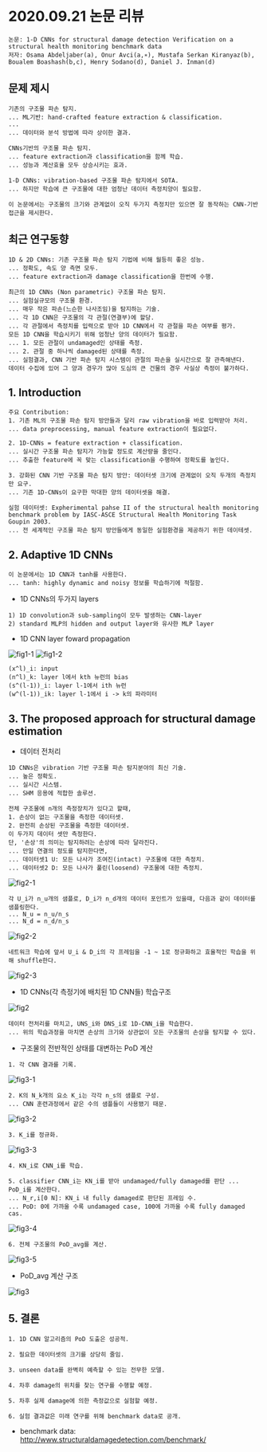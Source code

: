 # 2020.09.21 논문 리뷰

```
논문: 1-D CNNs for structural damage detection Verification on a structural health monitoring benchmark data
저자: Osama Abdeljaber(a), Onur Avci(a,∗), Mustafa Serkan Kiranyaz(b), Boualem Boashash(b,c), Henry Sodano(d), Daniel J. Inman(d)
```

## 문제 제시

```
기존의 구조물 파손 탐지.
... ML기반: hand-crafted feature extraction & classification.
... 
... 데이터와 분석 방법에 따라 상이한 결과.

CNNs기반의 구조물 파손 탐지.
... feature extraction과 classification을 함께 학습.
... 성능과 계산효율 모두 상승시키는 효과.

1-D CNNs: vibration-based 구조물 파손 탐지에서 SOTA.
... 하지만 학습에 큰 구조물에 대한 엄청난 데이터 측정치양이 필요함.

이 논문에서는 구조물의 크기와 관계없이 오직 두가지 측정치만 있으면 잘 동작하는 CNN-기반 접근을 제시한다.
```

## 최근 연구동향

```
1D & 2D CNNs: 기존 구조물 파손 탐지 기법에 비해 월등히 좋은 성능.
... 정확도, 속도 양 측면 모두.
... feature extraction과 damage classification을 한번에 수행.

최근의 1D CNNs (Non parametric) 구조물 파손 탐지.
... 실험실규모의 구조물 환경.
... 매우 작은 파손(느슨한 나사조임)을 탐지하는 기술.
... 각 1D CNN은 구조물의 각 관절(연결부)에 할당.
... 각 관절에서 측정치를 입력으로 받아 1D CNN에서 각 관절을 파손 여부를 평가.
모든 1D CNN을 학습시키기 위해 엄청난 양의 데이터가 필요함.
... 1. 모든 관절이 undamaged인 상태를 측정.
... 2. 관절 중 하나씩 damaged된 상태를 측정. 
... 실험결과, CNN 기반 파손 탐지 시스템이 관절의 파손을 실시간으로 잘 관측해낸다.
데이터 수집에 있어 그 양과 경우가 많아 도심의 큰 건물의 경우 사실상 측정이 불가하다.
```

## 1. Introduction

```
주요 Contribution:
1. 기존 ML의 구조물 파손 탐지 방안들과 달리 raw vibration을 바로 입력받아 처리.
... data preprocessing, manual feature extraction이 필요없다.

2. 1D-CNNs = feature extraction + classification.
... 실시간 구조물 파손 탐지가 가능할 정도로 계산량을 줄인다.
... 추출한 feature에 꼭 맞는 classification을 수행하여 정확도를 높인다.

3. 강화된 CNN 기반 구조물 파손 탐지 방안: 데이터셋 크기에 관계없이 오직 두개의 측정치만 요구.
... 기존 1D-CNNs이 요구한 막대한 양의 데이터셋을 해결.
```

```
실험 데이터셋: Expherimental pahse II of the structural health monitoring benchmark problem by IASC-ASCE Structural Health Monitoring Task Goupin 2003.
... 전 세계적인 구조물 파손 탐지 방안들에게 동일한 실험환경을 제공하기 위한 데이테셋.
```

## 2. Adaptive 1D CNNs

```
이 논문에서는 1D CNN과 tanh를 사용한다.
... tanh: highly dynamic and noisy 정보를 학습하기에 적절함.
```

- 1D CNNs의 두가지 layers

```
1) 1D convolution과 sub-sampling이 모두 발생하는 CNN-layer
2) standard MLP의 hidden and output layer와 유사한 MLP layer
```

- 1D CNN layer foward propagation

![fig1-1](./img/fig1-1.PNG)
![fig1-2](./img/fig1-2.PNG)

```
(x^l)_i: input
(n^l)_k: layer l에서 kth 뉴런의 bias
(s^(l-1))_i: layer l-1에서 ith 뉴런
(w^(l-1))_ik: layer l-1에서 i -> k의 파라미터
```

## 3. The proposed approach for structural damage estimation

- 데이터 전처리

```
1D CNNs은 vibration 기반 구조물 파손 탐지분야의 최신 기술.
... 높은 정확도.
... 실시간 시스템.
... SHM 응용에 적합한 솔루션.

전체 구조물에 n개의 측정장치가 있다고 할때,
1. 손상이 없는 구조물을 측정한 데이터셋.
2. 완전히 손상된 구조물을 측정한 데이터셋.
이 두가지 데이터 셋만 측정한다.
단, '손상'의 의미는 탐지하려는 손상에 따라 달라진다.
... 만일 연결의 정도를 탐지한다면,
... 데이터셋1 U: 모든 나사가 조여진(intact) 구조물에 대한 측정치.
... 데이터셋2 D: 모든 나사가 풀린(loosend) 구조물에 대한 측정치.
```

![fig2-1](./img/fig2-1.PNG)

```
각 U_i가 n_u개의 샘플로, D_i가 n_d개의 데이터 포인트가 있을때, 다음과 같이 데이터를 샘플링한다.
... N_u = n_u/n_s
... N_d = n_d/n_s
```

![fig2-2](./img/fig2-2.PNG)

```
네트워크 학습에 앞서 U_i & D_i의 각 프레임을 -1 ~ 1로 정규화하고 효율적인 학습을 위해 shuffle한다.
```

![fig2-3](./img/fig2-3.PNG)

- 1D CNNs(각 측정기에 배치된 1D CNN들) 학습구조

![fig2](./img/fig2.PNG)

```
데이터 전처리를 마치고, UNS_i와 DNS_i로 1D-CNN_i을 학습한다.
... 위의 학습과정을 마치면 손상의 크기와 상관없이 모든 구조물의 손상을 탐지할 수 있다.
```

- 구조물의 전반적인 상태를 대변하는 PoD 계산

```
1. 각 CNN 결과를 기록.
```

![fig3-1](./img/fig3-1.PNG)

```
2. K의 N_k개의 요소 K_i는 각각 n_s의 샘플로 구성.
... CNN 훈련과정에서 같은 수의 샘플들이 사용됐기 때문.
```

![fig3-2](./img/fig3-2.PNG)

```
3. K_i를 정규화.
```

![fig3-3](./img/fig3-3.PNG)

```
4. KN_i로 CNN_i를 학습.

5. classifier CNN_i는 KN_i를 받아 undamaged/fully damaged를 판단 ... PoD_i를 계산한다.
... N_r,i[0 N]: KN_i 내 fully damaged로 판단된 프레임 수.
... PoD: 0에 가까울 수록 undamaged case, 100에 가까울 수록 fully damaged cas.
```

![fig3-4](./img/fig3-4.PNG)

```
6. 전체 구조물의 PoD_avg를 계산.
```

![fig3-5](./img/fig3-5.PNG)

- PoD_avg 계산 구조

![fig3](./img/fig3.PNG)

## 5. 결론

```
1. 1D CNN 알고리즘의 PoD 도출은 성공적.

2. 필요한 데이터셋의 크기를 상당히 줄임.

3. unseen data를 완벽히 예측할 수 있는 전무한 모델.

4. 차후 damage의 위치를 찾는 연구를 수행할 예정.

5. 차후 실제 damage에 의한 측정값으로 실험할 예정.

6. 실험 결과값은 미래 연구를 위해 benchmark data로 공개.
```

- benchmark data: <http://www.structuraldamagedetection.com/benchmark/>